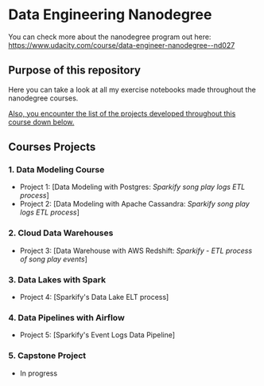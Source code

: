 # Data Engineering Nanodegree

You can check more about the nanodegree program out here: https://www.udacity.com/course/data-engineer-nanodegree--nd027

## Purpose of this repository
Here you can take a look at all my exercise notebooks made throughout the nanodegree courses.

[Also, you encounter the list of the projects developed throughout this course down below.](#courses-projects)

## Courses Projects

### 1. Data Modeling Course

 - Project 1: [Data Modeling with Postgres: *Sparkify song play logs ETL process*]
 - Project 2: [Data Modeling with Apache Cassandra: *Sparkify song play logs ETL process*]
 
 ### 2. Cloud Data Warehouses
 
 - Project 3: [Data Warehouse with AWS Redshift: *Sparkify - ETL process of song play events*]
 ### 3. Data Lakes with Spark
 
 - Project 4: [Sparkify's Data Lake ELT process]
 
 ### 4. Data Pipelines with Airflow
 
  - Project 5: [Sparkify's Event Logs Data Pipeline]
  
 ### 5. Capstone Project
 
  - In progress
